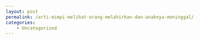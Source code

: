 ```yaml
---
layout: post
permalink: /arti-mimpi-melihat-orang-melahirkan-dan-anaknya-meninggal/
categories:
    - Uncategorized
---
```


